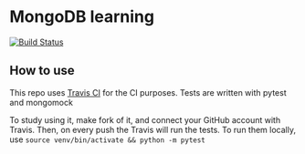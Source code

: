 # MongoDB learning

[![Build Status](https://travis-ci.com/Birdi7/mongo_testing.svg?branch=master)](https://travis-ci.com/Birdi7/mongo_testing)

## How to use
This repo uses [Travis CI](https://travis-ci.com/) for the CI purposes. Tests are written with pytest and mongomock

To study using it, make fork of it, and connect your GitHub account with Travis. Then, on every push the Travis will run the tests.
To run them locally, use `source venv/bin/activate && python -m pytest`
